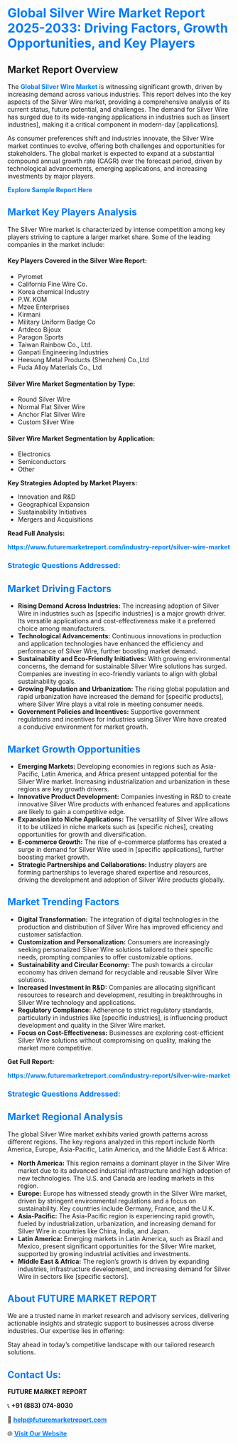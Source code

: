 <h1 style="color: #007BFF;">Global Silver Wire Market Report 2025-2033: Driving Factors, Growth Opportunities, and Key Players</h1>

<section id="overview">
<h2>Market Report Overview</h2>
<p>The <a href="https://www.futuremarketreport.com/industry-report/silver-wire-market" style="color: #007BFF; text-decoration: none;"><strong>Global Silver Wire Market</strong></a> is witnessing significant growth, driven by increasing demand across various industries. This report delves into the key aspects of the Silver Wire market, providing a comprehensive analysis of its current status, future potential, and challenges. The demand for Silver Wire has surged due to its wide-ranging applications in industries such as [insert industries], making it a critical component in modern-day [applications].</p>
<p>As consumer preferences shift and industries innovate, the Silver Wire market continues to evolve, offering both challenges and opportunities for stakeholders. The global market is expected to expand at a substantial compound annual growth rate (CAGR) over the forecast period, driven by technological advancements, emerging applications, and increasing investments by major players.</p>
</section>

<section id="overview">
<p><a href="https://www.futuremarketreport.com/request-sample/reportId=90580" style="color: #007BFF; text-decoration: none;"><strong>Explore Sample Report Here</strong></a></p>
</section>

<section id="key-players">
<h2 style="color: #007BFF;">Market Key Players Analysis</h2>
<p>The Silver Wire market is characterized by intense competition among key players striving to capture a larger market share. Some of the leading companies in the market include:</p>
<h4>Key Players Covered in the Silver Wire Report:</h4>
<ul><li>Pyromet</li><li>California Fine Wire Co.</li><li>Korea chemical Industry</li><li>P.W. KOM</li><li>Mzee Enterprises</li><li>Kirmani</li><li>Military Uniform Badge Co</li><li>Artdeco Bijoux</li><li>Paragon Sports</li><li>Taiwan Rainbow Co., Ltd.</li><li>Ganpati Engineering Industries</li><li>Heesung Metal Products (Shenzhen) Co.,Ltd</li><li>Fuda Alloy Materials Co., Ltd</li></ul>
<h4>Silver Wire Market Segmentation by Type:</h4>
<ul><li>Round Silver Wire</li><li>Normal Flat Silver Wire</li><li>Anchor Flat Silver Wire</li><li>Custom Silver Wire</li></ul>

<h4>Silver Wire Market Segmentation by Application:</h4>
<ul><li>Electronics</li><li>Semiconductors</li><li>Other</li></ul>
<p><strong>Key Strategies Adopted by Market Players:</strong></p>
<ul>
<li>Innovation and R&D</li>
<li>Geographical Expansion</li>
<li>Sustainability Initiatives</li>
<li>Mergers and Acquisitions</li>
</ul>
</section>

<section>
<p><strong>Read Full Analysis: </strong></p><a href="https://www.futuremarketreport.com/industry-report/silver-wire-market" style="color: #007BFF; text-decoration: none;"><strong>https://www.futuremarketreport.com/industry-report/silver-wire-market</strong></a>
<h3 style="color: #007BFF;">Strategic Questions Addressed:</h3>
</section>

<section id="driving-factors">
<h2 style="color: #007BFF;">Market Driving Factors</h2>
<ul>
<li><strong>Rising Demand Across Industries:</strong> The increasing adoption of Silver Wire in industries such as [specific industries] is a major growth driver. Its versatile applications and cost-effectiveness make it a preferred choice among manufacturers.</li>
<li><strong>Technological Advancements:</strong> Continuous innovations in production and application technologies have enhanced the efficiency and performance of Silver Wire, further boosting market demand.</li>
<li><strong>Sustainability and Eco-Friendly Initiatives:</strong> With growing environmental concerns, the demand for sustainable Silver Wire solutions has surged. Companies are investing in eco-friendly variants to align with global sustainability goals.</li>
<li><strong>Growing Population and Urbanization:</strong> The rising global population and rapid urbanization have increased the demand for [specific products], where Silver Wire plays a vital role in meeting consumer needs.</li>
<li><strong>Government Policies and Incentives:</strong> Supportive government regulations and incentives for industries using Silver Wire have created a conducive environment for market growth.</li>
</ul>
</section>

<section id="growth-opportunities">
<h2 style="color: #007BFF;">Market Growth Opportunities</h2>
<ul>
<li><strong>Emerging Markets:</strong> Developing economies in regions such as Asia-Pacific, Latin America, and Africa present untapped potential for the Silver Wire market. Increasing industrialization and urbanization in these regions are key growth drivers.</li>
<li><strong>Innovative Product Development:</strong> Companies investing in R&D to create innovative Silver Wire products with enhanced features and applications are likely to gain a competitive edge.</li>
<li><strong>Expansion into Niche Applications:</strong> The versatility of Silver Wire allows it to be utilized in niche markets such as [specific niches], creating opportunities for growth and diversification.</li>
<li><strong>E-commerce Growth:</strong> The rise of e-commerce platforms has created a surge in demand for Silver Wire used in [specific applications], further boosting market growth.</li>
<li><strong>Strategic Partnerships and Collaborations:</strong> Industry players are forming partnerships to leverage shared expertise and resources, driving the development and adoption of Silver Wire products globally.</li>
</ul>
</section>

<section id="trending-factors">
<h2 style="color: #007BFF;">Market Trending Factors</h2>
<ul>
<li><strong>Digital Transformation:</strong> The integration of digital technologies in the production and distribution of Silver Wire has improved efficiency and customer satisfaction.</li>
<li><strong>Customization and Personalization:</strong> Consumers are increasingly seeking personalized Silver Wire solutions tailored to their specific needs, prompting companies to offer customizable options.</li>
<li><strong>Sustainability and Circular Economy:</strong> The push towards a circular economy has driven demand for recyclable and reusable Silver Wire solutions.</li>
<li><strong>Increased Investment in R&D:</strong> Companies are allocating significant resources to research and development, resulting in breakthroughs in Silver Wire technology and applications.</li>
<li><strong>Regulatory Compliance:</strong> Adherence to strict regulatory standards, particularly in industries like [specific industries], is influencing product development and quality in the Silver Wire market.</li>
<li><strong>Focus on Cost-Effectiveness:</strong> Businesses are exploring cost-efficient Silver Wire solutions without compromising on quality, making the market more competitive.</li>
</ul>
</section>

<section>
<p><strong>Get Full Report: </strong></p><a href="https://www.futuremarketreport.com/industry-report/silver-wire-market" style="color: #007BFF; text-decoration: none;"><strong>https://www.futuremarketreport.com/industry-report/silver-wire-market</strong></a>
<h3 style="color: #007BFF;">Strategic Questions Addressed:</h3>
</section>


<section id="regional-analysis">
<h2 style="color: #007BFF;">Market Regional Analysis</h2>
<p>The global Silver Wire market exhibits varied growth patterns across different regions. The key regions analyzed in this report include North America, Europe, Asia-Pacific, Latin America, and the Middle East & Africa:</p>
<ul>
<li><strong>North America:</strong> This region remains a dominant player in the Silver Wire market due to its advanced industrial infrastructure and high adoption of new technologies. The U.S. and Canada are leading markets in this region.</li>
<li><strong>Europe:</strong> Europe has witnessed steady growth in the Silver Wire market, driven by stringent environmental regulations and a focus on sustainability. Key countries include Germany, France, and the U.K.</li>
<li><strong>Asia-Pacific:</strong> The Asia-Pacific region is experiencing rapid growth, fueled by industrialization, urbanization, and increasing demand for Silver Wire in countries like China, India, and Japan.</li>
<li><strong>Latin America:</strong> Emerging markets in Latin America, such as Brazil and Mexico, present significant opportunities for the Silver Wire market, supported by growing industrial activities and investments.</li>
<li><strong>Middle East & Africa:</strong> The region’s growth is driven by expanding industries, infrastructure development, and increasing demand for Silver Wire in sectors like [specific sectors].</li>
</ul>
</section>

<footer>
<h2 style="color: #007BFF;">About FUTURE MARKET REPORT</h2>
<p>We are a trusted name in market research and advisory services, delivering actionable insights and strategic support to businesses across diverse industries. Our expertise lies in offering:</p>

<p>Stay ahead in today’s competitive landscape with our tailored research solutions.</p>

<h2 style="color: #007BFF;">Contact Us:</h2>
<p><strong>FUTURE MARKET REPORT</strong></p>
<p>📞 <strong>+91 (883) 074-8030</strong></p>
<p>📧 <strong><a href="mailto:help@futuremarketreport.com" style="color: #007BFF;">help@futuremarketreport.com</a></strong></p>
<p>🌐 <strong><a href="https://www.futuremarketreport.com/" style="color: #007BFF;">Visit Our Website</a></strong></p>
</footer>